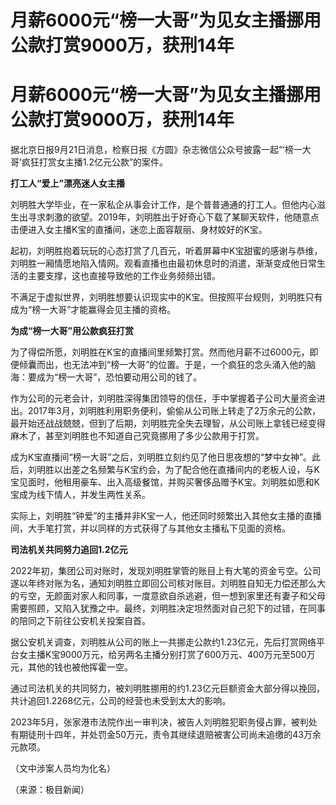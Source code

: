 # 月薪6000元“榜一大哥”为见女主播挪用公款打赏9000万，获刑14年

# 月薪6000元“榜一大哥”为见女主播挪用公款打赏9000万，获刑14年

据北京日报9月21日消息，检察日报《方圆》杂志微信公众号披露一起“‘榜一大哥’疯狂打赏女主播1.2亿元公款”的案件。

**打工人“爱上”漂亮迷人女主播**

刘明胜大学毕业，在一家私企从事会计工作，是个普普通通的打工人。但他内心滋生出寻求刺激的欲望。2019年，刘明胜出于好奇心下载了某聊天软件，他随意点击便进入女主播K宝的直播间，迷恋上面容靓丽、身材姣好的K宝。

起初，刘明胜抱着玩玩的心态打赏了几百元，听着屏幕中K宝甜蜜的感谢与恭维，刘明胜一厢情愿地陷入情网。观看直播也由最初休息时的消遣，渐渐变成他日常生活的主要支撑，这也直接导致他的工作业务频频出错。

不满足于虚拟世界，刘明胜想要认识现实中的K宝。但按照平台规则，刘明胜只有成为“榜一大哥”才能赢得会见主播的资格。

**为成“榜一大哥”用公款疯狂打赏**

为了得偿所愿，刘明胜在K宝的直播间里频繁打赏。然而他月薪不过6000元，即便倾囊而出，也无法冲到“榜一大哥”的位置。于是，一个疯狂的念头涌入他的脑海：要成为“榜一大哥”，恐怕要动用公司的钱了。

作为公司的元老会计，刘明胜深得集团领导的信任，手中掌握着子公司大量资金进出。2017年3月，刘明胜利用职务便利，偷偷从公司账上转走了2万余元的公款，最开始还战战兢兢，但到了后期，刘明胜完全失去理智，从公司账上拿钱已经变得麻木了，甚至刘明胜也不知道自己究竟挪用了多少公款用于打赏。

成为K宝直播间“榜一大哥”之后，刘明胜立刻约见了他日思夜想的“梦中女神”。此后，刘明胜以出差之名频繁与K宝约会，为了配合他在直播间内的老板人设，与K宝见面时，他租用豪车、出入高级餐馆，并购买奢侈品赠予K宝。刘明胜如愿和K宝成为线下情人，并发生两性关系。

实际上，刘明胜“钟爱”的主播并非K宝一人，他还同时频繁出入其他女主播的直播间，大手笔打赏，并以同样的方式获得了与其他女主播私下见面的资格。

**司法机关共同努力追回1.2亿元**

2022年初，集团公司对账时，发现刘明胜掌管的账目上有大笔的资金亏空。公司遂以年终对账为名，通知刘明胜立即回公司核对账目。刘明胜自知无力偿还那么大的亏空，无颜面对家人和同事，一度意欲自杀逃避，但一想到家里还有妻子和父母需要照顾，又陷入犹豫之中。最终，刘明胜决定坦然面对自己犯下的过错，在同事的陪同之下前往公安机关投案自首。

据公安机关调查，刘明胜从公司的账上一共挪走公款约1.23亿元，先后打赏网络平台女主播K宝9000万元，给另两名主播分别打赏了600万元、400万元至500万元，其他的钱也被他挥霍一空。

通过司法机关的共同努力，被刘明胜挪用的约1.23亿元巨额资金大部分得以挽回，共计追回1.2268亿元，公司的经营也未受到太大的影响。

2023年5月，张家港市法院作出一审判决，被告人刘明胜犯职务侵占罪，被判处有期徒刑十四年，并处罚金50万元，责令其继续退赔被害公司尚未追缴的43万余元款项。

（文中涉案人员均为化名）

（来源：极目新闻）

